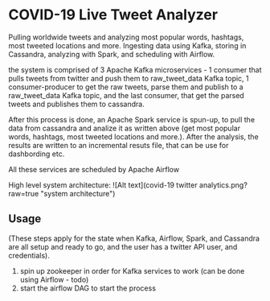 # COVID-19 Live Tweet Analyzer
Pulling worldwide tweets and analyzing most popular words, hashtags, most tweeted locations and more. 
Ingesting data using Kafka, storing in Cassandra, analyzing with Spark, and scheduling with Airflow.

the system is comprised of 3 Apache Kafka microservices - 1 consumer that pulls tweets from twitter and push them to raw_tweet_data Kafka topic, 1 consumer-producer to get the raw tweets, parse them and publish to a raw_tweet_data Kafka topic, and the last consumer, that get the parsed tweets and publishes them to cassandra.

After this process is done, an Apache Spark service is spun-up, to pull the data from cassandra and analize it as written above (get most popular words, hashtags, most tweeted locations and more.). After the analysis, the results are written to an incremental resuts file, that can be use for dashbording etc.

All these services are scheduled by Apache Airflow

High level system architecture:
![Alt text](covid-19 twitter analytics.png?raw=true "system architecture")

## Usage
(These steps apply for the state when Kafka, Airflow, Spark, and Cassandra are all setup and ready to go, and the user has a twitter API user, and credentials).
1. spin up zookeeper in order for Kafka services to work (can be done using Airflow - todo)
2. start the airflow DAG to start the process
